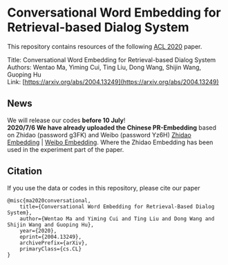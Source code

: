 # Conversational Word Embedding for Retrieval-based Dialog System
This repository contains resources of the following [ACL 2020](https://acl2020.org/) paper. 

Title: Conversational Word Embedding for Retrieval-based Dialog System  
Authors: Wentao Ma, Yiming Cui, Ting Liu, Dong Wang, Shijin Wang, Guoping Hu  
Link: [https://arxiv.org/abs/2004.13249](https://arxiv.org/abs/2004.13249)

## News
We will release our codes **before 10 July**!  
**2020/7/6 We have already uploaded the Chinese PR-Embedding** based on Zhidao (password g3FK) and Weibo (password Yz6H) [Zhidao Embedding](http://pan.iflytek.com:80/link/AA19A09424DD80437F1A5E6C73F03A84) |
[Weibo Embedding](http://pan.iflytek.com:80/link/465C101719F25F89A472D4E6F7E51275). Where the Zhidao Embedding has been used in the experiment part of the paper.

## Citation
If you use the data or codes in this repository, please cite our paper
```
@misc{ma2020conversational,
    title={Conversational Word Embedding for Retrieval-Based Dialog System},
    author={Wentao Ma and Yiming Cui and Ting Liu and Dong Wang and Shijin Wang and Guoping Hu},
    year={2020},
    eprint={2004.13249},
    archivePrefix={arXiv},
    primaryClass={cs.CL}
}
